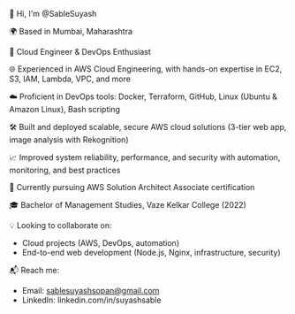 👋 Hi, I'm @SableSuyash

🌍 Based in Mumbai, Maharashtra

🚀 Cloud Engineer & DevOps Enthusiast

🌐 Experienced in AWS Cloud Engineering, with hands-on expertise in EC2, S3, IAM, Lambda, VPC, and more

☁️ Proficient in DevOps tools: Docker, Terraform, GitHub, Linux (Ubuntu & Amazon Linux), Bash scripting

🛠️ Built and deployed scalable, secure AWS cloud solutions (3-tier web app, image analysis with Rekognition)

📈 Improved system reliability, performance, and security with automation, monitoring, and best practices

🌱 Currently pursuing AWS Solution Architect Associate certification

🎓 Bachelor of Management Studies, Vaze Kelkar College (2022)

💡 Looking to collaborate on:
- Cloud projects (AWS, DevOps, automation)
- End-to-end web development (Node.js, Nginx, infrastructure, security)

📬 Reach me:
- Email: sablesuyashsopan@gmail.com
- LinkedIn: linkedin.com/in/suyashsable
